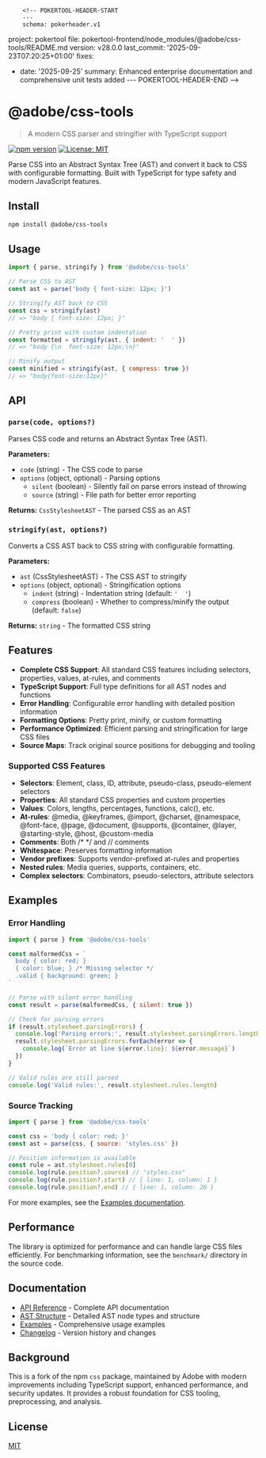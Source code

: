         <!-- POKERTOOL-HEADER-START
        ---
        schema: pokerheader.v1
project: pokertool
file: pokertool-frontend/node_modules/@adobe/css-tools/README.md
version: v28.0.0
last_commit: '2025-09-23T07:20:25+01:00'
fixes:
- date: '2025-09-25'
  summary: Enhanced enterprise documentation and comprehensive unit tests added
        ---
        POKERTOOL-HEADER-END -->
# @adobe/css-tools

> A modern CSS parser and stringifier with TypeScript support

[![npm version](https://badge.fury.io/js/%40adobe%2Fcss-tools.svg)](https://badge.fury.io/js/%40adobe%2Fcss-tools)
[![License: MIT](https://img.shields.io/badge/License-MIT-yellow.svg)](https://opensource.org/licenses/MIT)

Parse CSS into an Abstract Syntax Tree (AST) and convert it back to CSS with configurable formatting. Built with TypeScript for type safety and modern JavaScript features.

## Install

```bash
npm install @adobe/css-tools
```

## Usage

```js
import { parse, stringify } from '@adobe/css-tools'

// Parse CSS to AST
const ast = parse('body { font-size: 12px; }')

// Stringify AST back to CSS
const css = stringify(ast)
// => "body { font-size: 12px; }"

// Pretty print with custom indentation
const formatted = stringify(ast, { indent: '  ' })
// => "body {\n  font-size: 12px;\n}"

// Minify output
const minified = stringify(ast, { compress: true })
// => "body{font-size:12px}"
```

## API

### `parse(code, options?)`

Parses CSS code and returns an Abstract Syntax Tree (AST).

**Parameters:**
- `code` (string) - The CSS code to parse
- `options` (object, optional) - Parsing options
  - `silent` (boolean) - Silently fail on parse errors instead of throwing
  - `source` (string) - File path for better error reporting

**Returns:** `CssStylesheetAST` - The parsed CSS as an AST

### `stringify(ast, options?)`

Converts a CSS AST back to CSS string with configurable formatting.

**Parameters:**
- `ast` (CssStylesheetAST) - The CSS AST to stringify
- `options` (object, optional) - Stringification options
  - `indent` (string) - Indentation string (default: `'  '`)
  - `compress` (boolean) - Whether to compress/minify the output (default: `false`)

**Returns:** `string` - The formatted CSS string

## Features

- **Complete CSS Support**: All standard CSS features including selectors, properties, values, at-rules, and comments
- **TypeScript Support**: Full type definitions for all AST nodes and functions
- **Error Handling**: Configurable error handling with detailed position information
- **Formatting Options**: Pretty print, minify, or custom formatting
- **Performance Optimized**: Efficient parsing and stringification for large CSS files
- **Source Maps**: Track original source positions for debugging and tooling

### Supported CSS Features

- **Selectors**: Element, class, ID, attribute, pseudo-class, pseudo-element selectors
- **Properties**: All standard CSS properties and custom properties
- **Values**: Colors, lengths, percentages, functions, calc(), etc.
- **At-rules**: @media, @keyframes, @import, @charset, @namespace, @font-face, @page, @document, @supports, @container, @layer, @starting-style, @host, @custom-media
- **Comments**: Both /* */ and // comments
- **Whitespace**: Preserves formatting information
- **Vendor prefixes**: Supports vendor-prefixed at-rules and properties
- **Nested rules**: Media queries, supports, containers, etc.
- **Complex selectors**: Combinators, pseudo-selectors, attribute selectors

## Examples

### Error Handling

```js
import { parse } from '@adobe/css-tools'

const malformedCss = `
  body { color: red; }
  { color: blue; } /* Missing selector */
  .valid { background: green; }
`

// Parse with silent error handling
const result = parse(malformedCss, { silent: true })

// Check for parsing errors
if (result.stylesheet.parsingErrors) {
  console.log('Parsing errors:', result.stylesheet.parsingErrors.length)
  result.stylesheet.parsingErrors.forEach(error => {
    console.log(`Error at line ${error.line}: ${error.message}`)
  })
}

// Valid rules are still parsed
console.log('Valid rules:', result.stylesheet.rules.length)
```

### Source Tracking

```js
import { parse } from '@adobe/css-tools'

const css = 'body { color: red; }'
const ast = parse(css, { source: 'styles.css' })

// Position information is available
const rule = ast.stylesheet.rules[0]
console.log(rule.position?.source) // "styles.css"
console.log(rule.position?.start) // { line: 1, column: 1 }
console.log(rule.position?.end) // { line: 1, column: 20 }
```

For more examples, see the [Examples documentation](docs/EXAMPLES.md).

## Performance

The library is optimized for performance and can handle large CSS files efficiently. For benchmarking information, see the `benchmark/` directory in the source code.

## Documentation

- [API Reference](docs/API.md) - Complete API documentation
- [AST Structure](docs/AST.md) - Detailed AST node types and structure
- [Examples](docs/EXAMPLES.md) - Comprehensive usage examples
- [Changelog](docs/CHANGELOG.md) - Version history and changes

## Background

This is a fork of the npm `css` package, maintained by Adobe with modern improvements including TypeScript support, enhanced performance, and security updates. It provides a robust foundation for CSS tooling, preprocessing, and analysis.

## License

[MIT](LICENSE)
